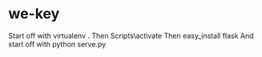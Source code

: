 # we-key
Start off with virtualenv .
Then Scripts\activate
Then easy_install flask
And start off with python serve.py
